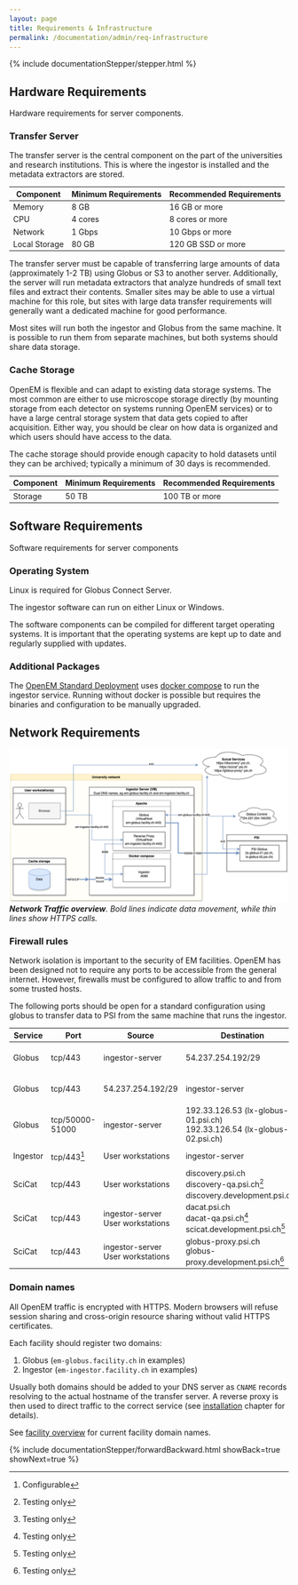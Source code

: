 ```yaml
---
layout: page
title: Requirements & Infrastructure
permalink: /documentation/admin/req-infrastructure
---
```


<!-- Show the current active documentation page -->
{% include documentationStepper/stepper.html %}


## Hardware Requirements

Hardware requirements for server components.

### Transfer Server

The transfer server is the central component on the part of the universities and
research institutions. This is where the ingestor is installed and the metadata
extractors are stored.

| Component     | Minimum Requirements | Recommended Requirements |
| ------------- | -------------------- | ------------------------ |
| Memory        | 8 GB                 | 16 GB or more            |
| CPU           | 4 cores              | 8 cores or more          |
| Network       | 1 Gbps               | 10 Gbps or more          |
| Local Storage | 80 GB                | 120 GB SSD or more       |

The transfer server must be capable of transferring large amounts of data (approximately
1-2 TB) using Globus or S3 to another server. Additionally, the server will run metadata
extractors that analyze hundreds of small text files and extract their contents. Smaller
sites may be able to use a virtual machine for this role, but sites with large data
transfer requirements will generally want a dedicated machine for good performance.

Most sites will run both the ingestor and Globus from the same machine. It is possible
to run them from separate machines, but both systems should share data storage.

### Cache Storage

OpenEM is flexible and can adapt to existing data storage systems. The most
common are either to use microscope storage directly (by mounting storage from each
detector on systems running OpenEM services) or to have a large central storage system
that data gets copied to after acquisition. Either way, you should be clear on how data
is organized and which users should have access to the data.

The cache storage should provide enough capacity to hold datasets until they can be
archived; typically a minimum of 30 days is recommended.

| Component | Minimum Requirements | Recommended Requirements |
| --------- | -------------------- | ------------------------ |
| Storage   | 50 TB                | 100 TB or more           |

## Software Requirements

Software requirements for server components

### Operating System

Linux is required for Globus Connect Server.

The ingestor software can run on either Linux or Windows.

The software components can be compiled for different target operating systems. It is
important that the operating systems are kept up to date and regularly supplied with
updates.

### Additional Packages

The [OpenEM Standard Deployment](https://github.com/SwissOpenEM/openem-deployment) uses
[docker compose](https://docs.docker.com/compose/) to run the ingestor service. Running
without docker is possible but requires the binaries and configuration to be manually
upgraded.

## Network Requirements

![Network Overview](/assets/img/documentation/admin/network_overview.drawio.png)
_**Network Traffic overview**. Bold lines indicate data movement, while thin lines show HTTPS calls._

### Firewall rules

Network isolation is important to the security of EM facilities. OpenEM has been
designed not to require any ports to be accessible from the general internet. However,
firewalls must be configured to allow traffic to and from some trusted hosts.

The following ports should be open for a standard configuration using globus to transfer
data to PSI from the same machine that runs the ingestor.

| Service  | Port            | Source                                | Destination                                                                       | Reason              |
| -------- | --------------- | ------------------------------------- | --------------------------------------------------------------------------------- | ------------------- |
| Globus   | tcp/443         | ingestor-server                       | 54.237.254.192/29                                                                 | Globus Control Out  |
| Globus   | tcp/443         | 54.237.254.192/29                     | ingestor-server                                                                   | Globus Control In   |
| Globus   | tcp/50000-51000 | ingestor-server                       | 192.33.126.53 (lx-globus-01.psi.ch)<br/>192.33.126.54 (lx-globus-02.psi.ch)       | Globus GridFTP Out  |
| Ingestor | tcp/443[^1]     | User workstations                     | ingestor-server                                                                   | Ingestor API        |
| SciCat   | tcp/443         | User workstations                     | discovery.psi.ch<br/>discovery-qa.psi.ch[^2]<br/>discovery.development.psi.ch[^2] | SciCat frontend     |
| SciCat   | tcp/443         | ingestor-server<br/>User workstations | dacat.psi.ch<br/>dacat-qa.psi.ch[^2]<br/>scicat.development.psi.ch[^2]            | SciCat backend      |
| SciCat   | tcp/443         | ingestor-server<br/>User workstations | globus-proxy.psi.ch<br/>globus-proxy.development.psi.ch[^2]                       | OpenEM globus proxy |

[^1]: Configurable
[^2]: Testing only

### Domain names

All OpenEM traffic is encrypted with HTTPS. Modern browsers will refuse session sharing
and cross-origin resource sharing without valid HTTPS certificates.

Each facility should register two domains:
1. Globus (`em-globus.facility.ch` in examples)
2. Ingestor (`em-ingestor.facility.ch` in examples)

Usually both domains should be added to your DNS server as `CNAME` records resolving to
the actual hostname of the transfer server. A reverse proxy is then used to direct
traffic to the correct service (see [installation](installation.md) chapter for
details).

See [facility overview](facilities.md) for current facility domain names.

<!-- Jump to next page -->
{% include documentationStepper/forwardBackward.html showBack=true showNext=true %}